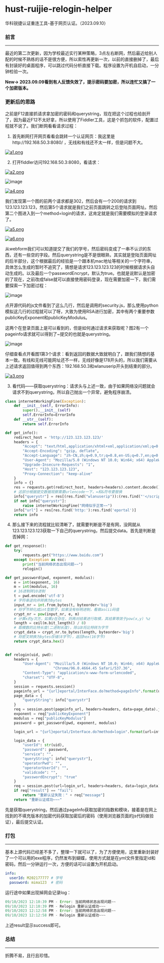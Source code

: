 # hust-ruijie-relogin-helper
华科锐捷认证重连工具-基于网页认证。（2023.09.10）

### 前言

----

最近的第二次更新，因为学校最近实行某种策略，3点左右断网，然后最近给别人配的时候不熟练的话不是很方便，所以索性再更新一次，以前的直接删掉了，最后有封装好的桌面程序，可以跳过代码分析直接下载。程序设置为开机自启动，一分钟检验一次。<br>

**New-> 2023.09.09看到有人反馈失效了，提示密码要加密，所以连忙又搞了一个加密版本。**

### 更新后的思路

之前是F12直接抓请求拿加密的密码和querystring，现在把这个过程也给剖开了，因为最近F12不太好拿，所以使用了Fiddler工具，这是个抓包的软件，配置过程就不说了。我们断网看看请求过程：

1. 首先断网打开网页看看会跳转一个认证网页：我这里是http://192.168.50.3:8080/ ，无线和有线还不太一样，但是问题不大。

[![a1.png](https://www.z4a.net/images/2022/04/02/a1.png)](https://www.z4a.net/image/2HWPDN)

2. 打开fiddler访问192.168.50.3:8080，看请求：

[![a2.png](https://www.z4a.net/images/2022/04/02/a2.png)](https://www.z4a.net/image/2HWM4w)

![image](https://github.com/tomorrow505/hust-ruijie-relogin-helper/assets/32202634/30eb3c1a-db31-49fb-b87b-a1b7fc4af2d1)

[![a4.png](https://www.z4a.net/images/2022/04/03/a4.png)](https://www.z4a.net/image/2HuvyJ)

我们发现第一个图的前两个请求都是302，然后会有一个200的请求到123.123.123.123，然后第5个请求就是我们之前页面跳转之后登陆页面网址。然后第二个图进入到一个method=login的请求，这肯定就是我们需要模拟的登录请求了。

[![a5.png](https://www.z4a.net/images/2022/04/03/a5.png)](https://www.z4a.net/image/2HuGGK)

[![a6.png](https://www.z4a.net/images/2022/04/03/a6.png)](https://www.z4a.net/image/2HufKr)

从webform我们可以知道提交了我们的学号，然后密码变成了一串不认识的东西，还有一些空的字段。然后querystring是不是很眼熟，其实就是登陆页面网址的后半部分，这个根据最后的经验是一个跟本机mac地址等相关的一个字符串，具体怎么生成的暂时不追究了，猜想是请求123.123.123.123的时候根据请求头自动生成的。以及最后一个passwordEncrypt，默认为true。也就是说默认是加密的了现在，之前改成false就可以直接使用密码登录，现在需要加密一下，我们需要探索一下加密过程：

![image](https://github.com/tomorrow505/hust-ruijie-relogin-helper/assets/32202634/80b44ad2-2d0c-4a17-a8e3-0a3f2bc4b8d9)

点开源代码的js文件看到了这么几行，然后是调用的security.js，那么使用python模拟这几行的过程就可以了呀，大致为使用RSA进行加密，其中有两个重要参数publicKeyExponent和publicKeyModulus。

这两个在登录页面上是可以看到的，但是如何通过请求来获取呢？图2有一个pageinfo请求就可以得到了~提交的也就是querystring。

![image](https://github.com/tomorrow505/hust-ruijie-relogin-helper/assets/32202634/bf559b77-e8fd-4a0e-b5e4-ce95241f4aef)


仔细查看点开看图1第3个请求：看到返回的数据大致就明白了，跟我们猜想的基本一致。有线和无线可能网址还不一样，无线好像是178开头的，所以我们需要从上述请求返回值得到两个东西：192.168.50.3和wlanuserip开头到结束的部分。

[![a3.png](https://www.z4a.net/images/2022/04/02/a3.png)](https://www.z4a.net/image/2HWIOC)

3. 看代码——获取querystring：请求头与上述一致，由于如果网络没问题就会请求不到querystring，所以自己抛出一个异常，避免程序崩溃。

```python
class internetWorkingFine(Exception):
    def __init__(self, ErrorInfo):
        super().__init__(self)
        self.ErrorInfo=ErrorInfo
    def __str__(self):
        return self.ErrorInfo

def get_info():
    redirect_host = 'http://123.123.123.123/'
    headers = {
        "Accept": "text/html,application/xhtml+xml,application/xml;q=0.9,image/avif,image/webp,image/apng,*/*;q=0.8,application/signed-exchange;v=b3;q=0.9",
        "Accept-Encoding": "gzip, deflate",
        "Accept-Language": "zh-CN,zh;q=0.9,tr;q=0.8,en-US;q=0.7,en;q=0.6",
        "User-Agent": "Mozilla/5.0 (Windows NT 10.0; Win64; x64) AppleWebKit/537.36 (KHTML, like Gecko) Chrome/98.0.4758.102 Safari/537.36",
        "Upgrade-Insecure-Requests": "1",
        "Host": "123.123.123.123",
        "Proxy-Connection": "keep-alive"
    }
    info = {}
    res = requests.get(redirect_host, headers=headers).content.decode()
    # 这部分根据提交数据观察需要urlencode一下，=和&符号要替换
    info["querystr"] = res[(res.find("wlanuserip")):(res.find("'</script>"))].replace('=','%3D').replace('&','%26')
    if not info["querystr"]:
        raise internetWorkingFine("网络似乎正常~~")
    info["url"] = res[res.find('http:'):res.find('eportal')]
    return info
```

4. 那么接下来的流程就比较清晰了，就需要判断是不是有网，没网就从123.123.123.123获取一下自己的querystring，然后提交data。首先是判断是否掉网：

```python
def get_response():
    try:
        requests.get("https://www.baidu.com")
    except Exception as exc:
        print("当前网络状态出现问题~~")
        relogin()

def get_password(pwd, exponent, modulus):
    e = int(exponent, 16)
    m = int(modulus, 16)
    # 16进制转10进制
    t = pwd.encode('utf-8')
    # 字符串逆向并转换为bytes
    input_nr = int.from_bytes(t, byteorder='big')
    # 将字节转化成int型数字，如果没有标明进制，看做ascii码值
    crypt_nr = pow(input_nr, e, m)
    # 计算x的y次方，如果z在存在，则再对结果进行取模，其结果等效于pow(x,y) %z
    length = ceil(m.bit_length() / 8)
    # 取模数的比特长度(二进制长度)，除以8将比特转为字节
    crypt_data = crypt_nr.to_bytes(length, byteorder='big')
    # 将密文转换为bytes存储(8字节)，返回hex(16字节)
    return crypt_data.hex()

        
def relogin(uid, pwd):
    headers = {
        "User-Agent": "Mozilla/5.0 (Windows NT 10.0; Win64; x64) AppleWebKit/537.36 (KHTML, like Gecko) "
                      "Chrome/96.0.4664.45 Safari/537.36",
        "Content-Type": "application/x-www-form-urlencoded",
        "charset": "UTF-8",
    }
    session = requests.session()
    pageinfo_url = "{url}eportal/InterFace.do?method=pageInfo".format(url=info["url"])
    page_data = {
        "queryString": info["querystr"]
    }
    req = session.post(pageinfo_url, headers=headers, data=page_data).json()
    exponent = req["publicKeyExponent"]
    modulus = req["publicKeyModulus"]
    password = get_password(pwd, exponent, modulus)

    login_url = "{url}eportal/InterFace.do?method=login".format(url=info["url"])

    login_data = {
        "userId": str(uid),
        "password": password,
        "service": "",
        "queryString": info["querystr"],
        "operatorPwd": "",
        "operatorUserId": "",
        "validcode": "",
        "passwordEncrypt": "true"
    }
    req = session.post(url=login_url, headers=headers, data=login_data).json()
    if req["result"] == "fail":
        return "重新认证失败：" + req["message"]
    return "重新认证成功~~~"
```

先是获取querystring，然后通过pageInfo获取加密的指数和模块，接着是在网上找到的不填充版本的加密代码获取加密后的密码（使用浏览器页面的js代码做验证），最后提交认证。

### 打包

---

基本上源代码已经差不多了，整理一下就可以了，为了方便使用，这里重新封装好了一个可以用的exe程序，仍然发布到蝴蝶，使用方式就是在yml文件里指定id和密码，然后一分钟运行一次，方便的话可以设置为开机启动。

```yaml
info:
  userId: M202177777 # 学号
  password: mima123  # 密码
```


运行途中如果出现掉网会记录log：

```javascript
09/10/2023 12:10:39 PM - Error: 当前网络状态出现问题~~
09/10/2023 12:10:39 PM - Relogin 重新认证成功~~~
09/10/2023 12:12:58 PM - Error: 当前网络状态出现问题~~
09/10/2023 12:12:58 PM - Relogin 重新认证成功~~~
```


上述result显示success即可。

### 总结

----

折腾不易，且行且珍惜。
